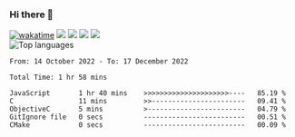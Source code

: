 ### Hi there 👋
[![wakatime](https://wakatime.com/badge/user/368879df-dc38-4b1a-86c4-8a2054a0e074.svg)](https://wakatime.com/@368879df-dc38-4b1a-86c4-8a2054a0e074)
<img src="https://img.shields.io/badge/Windows-0078D6?style=flat&logo=windows&logoColor=white">
<img src="https://img.shields.io/badge/IntelliJ_IDEA-000000.svg?style=flat&logo=intellij-idea&logoColor=white">
<img src="https://img.shields.io/badge/WebStorm-000000?style=flat&logo=WebStorm&logoColor=white">
<img src="https://img.shields.io/badge/Discord-5865F2?label=kano%233578&style=flat&logo=discord&logoColor=white">
<br>
![Top languages](https://github-readme-stats.vercel.app/api/top-langs/?username=kano-o&count_private=true&title_color=77bdfb&icon_color=77bdfb&text_color=77bdfb&bg_color=0d1117&langs_count=6&layout=compact&hide_border=true)
<br>

<!--START_SECTION:waka-->

```text
From: 14 October 2022 - To: 17 December 2022

Total Time: 1 hr 58 mins

JavaScript       1 hr 40 mins    >>>>>>>>>>>>>>>>>>>>>----   85.19 %
C                11 mins         >>-----------------------   09.41 %
ObjectiveC       5 mins          >------------------------   04.79 %
GitIgnore file   0 secs          -------------------------   00.51 %
CMake            0 secs          -------------------------   00.09 %
```

<!--END_SECTION:waka-->
